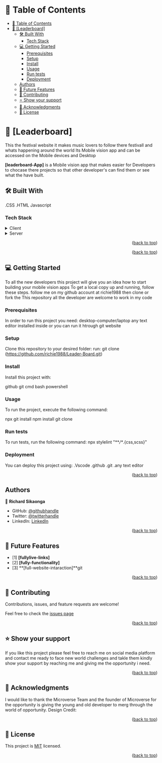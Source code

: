 <a name="Richard Sikaonga"></a>
# 📗 Table of Contents

- [📗 Table of Contents](#-table-of-contents)
- [📖 \[Leaderboard\] ](#-leaderboard-)
  - [🛠 Built With ](#-built-with-)
    - [Tech Stack ](#tech-stack-)
  - [💻 Getting Started ](#-getting-started-)
    - [Prerequisites](#prerequisites)
    - [Setup](#setup)
    - [Install](#install)
    - [Usage](#usage)
    - [Run tests](#run-tests)
    - [Deployment](#deployment)
  - [Authors ](#authors-)
  - [🔭 Future Features ](#-future-features-)
  - [🤝 Contributing ](#-contributing-)
  - [⭐️ Show your support ](#️-show-your-support-)
  - [🙏 Acknowledgments ](#-acknowledgments-)
  - [📝 License ](#-license-)

# 📖 [Leaderboard] <a name="Leaderboard"></a>

This the festival website it makes music lovers to follow there festivall and whats happening around the world
Its Mobile vision app and can be accessed on the Mobile devices and Desktop

**[leaderboard-App]** is a Mobile vision app that makes easier for Developers to chocase there projects
so that other developer's can find them or see what the have built.

## 🛠 Built With <a name="built-with"></a>

.CSS
.HTML
Javascript

### Tech Stack <a name="tech-stack"></a>

<details>
  <summary>Client</summary>
  <ul>
    <li><a href="https://css.org/">style.css</a></li>
  </ul>
</details>

<details>
  <summary>Server</summary>
  <ul>
    <li><a href="https://html.com/">Index.html</a></li>
  </ul>
</details>

<!--### Key Features <a name="key-features"></a>

- **[]**
- **[]**
- **[]**-->

<p align="right">(<a href="#readme-top">back to top</a>)</p>

<!--## 🚀 Live Demo <a name="live-demo"></a>-->


<p align="right">(<a href="#readme-top">back to top</a>)</p>

## 💻 Getting Started <a name="getting-started"></a>

To all the new developers this project will give you an idea how to start building your mobile vision apps
To get a local copy up and running, follow these steps.
follow me on my github account at richie1988 then clone or fork the This repository all the developer are welcome to work in my code

### Prerequisites

In order to run this project you need:
desktop-computer/laptop
any text editor installed inside
or you can run it htrough git website

### Setup

Clone this repository to your desired folder:
run:
git clone (<https://github.com/richie1988/Leader-Board.git>)

### Install

Install this project with:

github
git
cmd
bash
powershell

### Usage

To run the project, execute the following command:

npx git install
npm install
git clone

### Run tests

To run tests, run the following command:
npx stylelint "**_/*_.{css,scss}"

### Deployment

You can deploy this project using:
.Vscode
.github
.git
.any text editor

<p align="right">(<a href="#readme-top">back to top</a>)</p>

##  Authors <a name="Richard Sikaonga"></a>
👤 **Richard Sikaonga**

- GitHub: [@githubhandle](https://github.com/richie1988)
- Twitter: [@twitterhandle](@RICHARDSIK51272)
- LinkedIn: [LinkedIn](in/richard-sikaonga-039940275)

<p align="right">(<a href="#readme-top">back to top</a>)</p>

## 🔭 Future Features <a name="future-features"></a>

- [1] **[fullylive-links]**
- [2] **[fully-functionality]**
- [3] **[full-website-intaraction]**git

<p align="right">(<a href="#readme-top">back to top</a>)</p>

## 🤝 Contributing <a name="contributing"></a>

Contributions, issues, and feature requests are welcome!

Feel free to check the [issues page]([https://docs.github.com/en/issues])

<p align="right">(<a href="#readme-top">back to top</a>)</p>

## ⭐️ Show your support <a name="support"></a>

If you like this project please feel free to reach me on social media platform and contact me ready to face new world challenges and takle them kindly show your support by reaching me and giving me the opportunity i need.

<p align="right">(<a href="#readme-top">back to top</a>)</p>

## 🙏 Acknowledgments <a name="acknowledgements"></a>

I would like to thank the Microverse Team and the founder of Microverse for the opportunity is giving the young and old developer to merg through the world of opportunity.
Design Credit:

<p align="right">(<a href="#readme-top">back to top</a>)</p>

## 📝 License <a name="license"></a>

This project is [MIT](./MIT.md) licensed.

<p align="right">(<a href="#readme-top">back to top</a>)</p>

